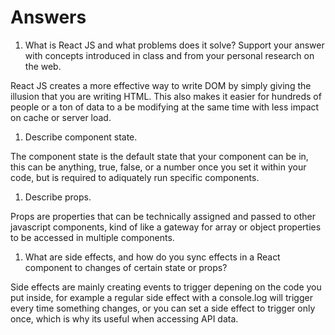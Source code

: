# Answers

1. What is React JS and what problems does it solve? Support your answer with concepts introduced in class and from your personal research on the web.

React JS creates a more effective way to write DOM by simply giving the illusion that you are writing HTML. This also makes it easier for hundreds of people or a ton of data to a be modifying at the same time with less impact on cache or server load.

1. Describe component state.

The component state is the default state that your component can be in, this can be anything, true, false, or a number once you set it within your code, but is required to adiquately run specific components.

1. Describe props.

Props are properties that can be technically assigned and passed to other javascript components, kind of like a gateway for array or object properties to be accessed in multiple components.

1. What are side effects, and how do you sync effects in a React component to changes of certain state or props?

Side effects are mainly creating events to trigger depening on the code you put inside, for example a regular side effect with a console.log will trigger every time something changes, or you can set a side effect to trigger only once, which is why its useful when accessing API data. 